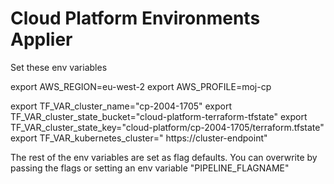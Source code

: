 # Cloud Platform Environments Applier 


Set these env variables 

export AWS_REGION=eu-west-2
export AWS_PROFILE=moj-cp

export TF_VAR_cluster_name="cp-2004-1705"
export TF_VAR_cluster_state_bucket="cloud-platform-terraform-tfstate"
export TF_VAR_cluster_state_key="cloud-platform/cp-2004-1705/terraform.tfstate"
export TF_VAR_kubernetes_cluster=" https://cluster-endpoint"

The rest of the env variables are set as flag defaults.
You can overwrite by passing the flags or setting an env variable "PIPELINE_FLAGNAME"

